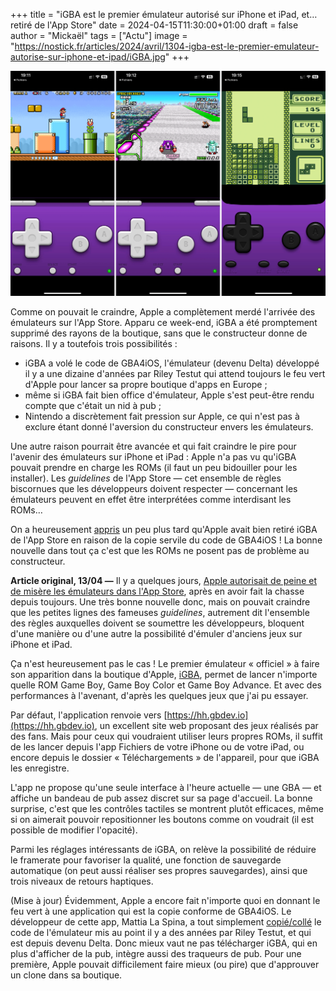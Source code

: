 +++
title = "iGBA est le premier émulateur autorisé sur iPhone et iPad, et… retiré de l'App Store"
date = 2024-04-15T11:30:00+01:00
draft = false
author = "Mickaël"
tags = ["Actu"]
image = "https://nostick.fr/articles/2024/avril/1304-igba-est-le-premier-emulateur-autorise-sur-iphone-et-ipad/iGBA.jpg"
+++ 

![iGBA](iGBA.jpg "iGBA dans ses œuvres.")

Comme on pouvait le craindre, Apple a complètement merdé l'arrivée des émulateurs sur l'App Store. Apparu ce week-end, iGBA a été promptement supprimé des rayons de la boutique, sans que le constructeur donne de raisons. Il y a toutefois trois possibilités :

- iGBA a volé le code de GBA4iOS, l'émulateur (devenu Delta) développé il y a une dizaine d'années par Riley Testut qui attend toujours le feu vert d'Apple pour lancer sa propre boutique d'apps en Europe ;
- même si iGBA fait bien office d'émulateur, Apple s'est peut-être rendu compte que c'était un nid à pub ;
- Nintendo a discrètement fait pression sur Apple, ce qui n'est pas à exclure étant donné l'aversion du constructeur envers les émulateurs.

Une autre raison pourrait être avancée et qui fait craindre le pire pour l'avenir des émulateurs sur iPhone et iPad : Apple n'a pas vu qu'iGBA pouvait prendre en charge les ROMs (il faut un peu bidouiller pour les installer). Les *guidelines* de l'App Store — cet ensemble de règles biscornues que les développeurs doivent respecter — concernant les émulateurs peuvent en effet être interprétées comme interdisant les ROMs…

On a heureusement [appris](https://9to5mac.com/2024/04/15/heres-why-apple-removed-the-first-game-boy-emulator-from-the-app-store/) un peu plus tard qu'Apple avait bien retiré iGBA de l'App Store en raison de la copie servile du code de GBA4iOS ! La bonne nouvelle dans tout ça c'est que les ROMs ne posent pas de problème au constructeur.

**Article original, 13/04 —** Il y a quelques jours, [Apple autorisait de peine et de misère les émulateurs dans l'App Store](https://nostick.fr/articles/2024/avril/0504-apple-a-fini-par-ceder-et-autorise-les-emulateurs-dans-lapp-store/), après en avoir fait la chasse depuis toujours. Une très bonne nouvelle donc, mais on pouvait craindre que les petites lignes des fameuses *guidelines*, autrement dit l'ensemble des règles auxquelles doivent se soumettre les développeurs, bloquent d'une manière ou d'une autre la possibilité d'émuler d'anciens jeux sur iPhone et iPad.

Ça n'est heureusement pas le cas ! Le premier émulateur « officiel » à faire son apparition dans la boutique d'Apple, [iGBA](https://apps.apple.com/gb/app/igba-gba-gbc-retro-emulator/id6482993626), permet de lancer n'importe quelle ROM Game Boy, Game Boy Color et Game Boy Advance. Et avec des performances à l'avenant, d'après les quelques jeux que j'ai pu essayer.

Par défaut, l'application renvoie vers [https://hh.gbdev.io](https://hh.gbdev.io), un excellent site web proposant des jeux réalisés par des fans. Mais pour ceux qui voudraient utiliser leurs propres ROMs, il suffit de les lancer depuis l'app Fichiers de votre iPhone ou de votre iPad, ou encore depuis le dossier « Téléchargements » de l'appareil, pour que iGBA les enregistre.

L'app ne propose qu'une seule interface à l'heure actuelle — une GBA — et affiche un bandeau de pub assez discret sur sa page d'accueil. La bonne surprise, c'est que les contrôles tactiles se montrent plutôt efficaces, même si on aimerait pouvoir repositionner les boutons comme on voudrait (il est possible de modifier l'opacité).

Parmi les réglages intéressants de iGBA, on relève la possibilité de réduire le framerate pour favoriser la qualité, une fonction de sauvegarde automatique (on peut aussi réaliser ses propres sauvegardes), ainsi que trois niveaux de retours haptiques. 

(Mise à jour) Évidemment, Apple a encore fait n'importe quoi en donnant le feu vert à une application qui est la copie conforme de GBA4iOS. Le développeur de cette app, Mattia La Spina, a tout simplement [copié/collé](https://www.threads.net/@rileytestut/post/C5u9xdDNCJ2) le code de l'émulateur mis au point il y a des années par Riley Testut, et qui est depuis devenu Delta. Donc mieux vaut ne pas télécharger iGBA, qui en plus d'afficher de la pub, intègre aussi des traqueurs de pub. Pour une première, Apple pouvait difficilement faire mieux (ou pire) que d'approuver un clone dans sa boutique.